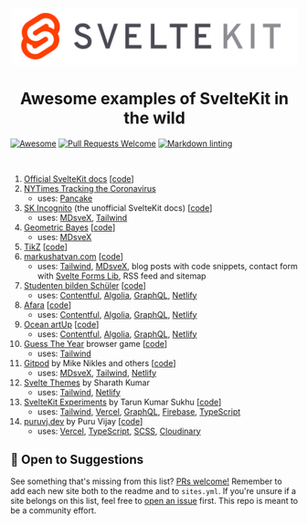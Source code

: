 <p align="center">
  <img src="assets/svelte-kit.svg" alt="SvelteKit" width="500">
</p>

<h1 align="center">Awesome examples of SvelteKit in the wild</h1>

<p align="center">

[![Awesome](https://cdn.rawgit.com/sindresorhus/awesome/d7305f38d29fed78fa85652e3a63e154dd8e8829/media/badge.svg)](https://github.com/sindresorhus/awesome)
[![Pull Requests Welcome](https://img.shields.io/badge/Pull%20Requests-welcome-brightgreen.svg)](https://github.com/janosh/awesome-svelte-kit/pulls)
[![Markdown linting](https://github.com/janosh/awesome-svelte-kit/workflows/Linter/badge.svg)](https://github.com/janosh/awesome-svelte-kit/actions)
</p>

<br>

1. [Official SvelteKit docs](https://kit.svelte.dev) [[code](https://github.com/sveltejs/sites/tree/master/sites/kit.svelte.dev)]
2. [NYTimes Tracking the Coronavirus](https://nytimes.com/interactive/2021/us/new-york-city-new-york-covid-cases.html)
    - uses: [Pancake]
3. [SK Incognito](https://sk-incognito.vercel.app) (the unofficial SvelteKit docs) [[code](https://github.com/GrygrFlzr/kit-docs)]
    - uses: [MDsveX], [Tailwind]
4. [Geometric Bayes](https://svelte-geometric-bayes.netlify.app) [[code](https://github.com/janosh/svelte-geometric-bayes)]
    - uses: [MDsveX]
5. [TikZ](https://tikz.netlify.app) [[code](https://github.com/janosh/tikz)]
6. [markushatvan.com](https://markushatvan.com) [[code](https://github.com/mhatvan/markushatvan.com)]
    - uses: [Tailwind], [MDsveX], blog posts with code snippets, contact form with [Svelte Forms Lib], RSS feed and sitemap
7. [Studenten bilden Schüler](https://studenten-bilden-schueler.de) [[code](https://github.com/sbsev/svelte-site)]
    - uses: [Contentful], [Algolia], [GraphQL], [Netlify]
8. [Afara](https://afara.foundation) [[code](https://github.com/janosh/afara)]
    - uses: [Contentful], [Algolia], [GraphQL], [Netlify]
9. [Ocean artUp](https://ocean-artup.eu) [[code](https://github.com/janosh/ocean-artup)]
    - uses: [Contentful], [Algolia], [GraphQL], [Netlify]
10. [Guess The Year](https://guess-the-year.davjhan.com) browser game [[code](https://github.com/davjhan/guess-the-year-game)]
    - uses: [Tailwind]
11. [Gitpod](https://gitpod.io) by Mike Nikles and others [[code](https://github.com/gitpod-io/website)]
    - uses: [MDsveX], [Tailwind], [Netlify]
12. [Svelte Themes](https://sveltethemes.dev) by Sharath Kumar
    - uses: [Tailwind], [Netlify]
13. [SvelteKit Experiments](https://sveltekit-demo-psi.vercel.app) by Tarun Kumar Sukhu [[code](https://github.com/tsukhu/sveltekit-demo)]
    - uses: [Tailwind], [Vercel], [GraphQL], [Firebase], [TypeScript]
14. [puruvj.dev](https://puruvj.dev) by Puru Vijay [[code](https://github.com/puruvj/puruvjdev3)]
    - uses: [Vercel], [TypeScript], [SCSS], [Cloudinary]

## 🎉 Open to Suggestions

See something that's missing from this list? [PRs welcome!](https://github.com/janosh/awesome-svelte-kit/edit/main/readme.md) Remember to add each new site both to the readme and to `sites.yml`. If you're unsure if a site belongs on this list, feel free to [open an issue](https://github.com/janosh/awesome-svelte-kit/issues/new) first. This repo is meant to be a community effort.

[MDsveX]: https://github.com/pngwn/MDsveX
[Tailwind]: https://tailwindcss.com
[Pancake]: https://github.com/Rich-Harris/pancake
[Svelte Forms Lib]: https://github.com/tjinauyeung/svelte-forms-lib
[Contentful]: https://contentful.com
[Algolia]: https://algolia.com
[GraphQL]: https://graphql.org
[Netlify]: https://netlify.com
[Vercel]: https://vercel.com
[Firebase]: https://firebase.google.com
[TypeScript]: https://typescriptlang.org
[SCSS]: https://sass-lang.com
[Cloudinary]: https://cloudinary.com
